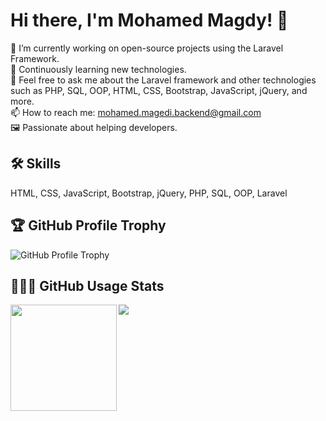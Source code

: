 # Hi there, I'm Mohamed Magdy! 👋

🔭 I’m currently working on open-source projects using the Laravel Framework.  
🌱 Continuously learning new technologies.  
💬 Feel free to ask me about the Laravel framework and other technologies such as PHP, SQL, OOP, HTML, CSS, Bootstrap, JavaScript, jQuery, and more.  
📫 How to reach me: mohamed.magedi.backend@gmail.com  
🖼️ Passionate about helping developers.

## 🛠 Skills
HTML, CSS, JavaScript, Bootstrap, jQuery, PHP, SQL, OOP, Laravel

## 🏆 GitHub Profile Trophy
![GitHub Profile Trophy](https://github-profile-trophy.vercel.app/?username=mohamedmagdy233&column=7)

## 👨🏻‍💻 GitHub Usage Stats
<div>
  <img height="170" align="left" src="https://github-readme-stats.vercel.app/api?username=mohamedmagdy233&count_private=true&include_all_commits=true" />
  <img src="https://github-readme-stats.vercel.app/api/top-langs/?username=mohamedmagdy233&layout=compact" />
</div>
